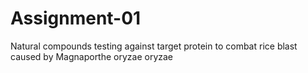 # Assignment-01
Natural compounds testing against target protein to combat rice blast caused by Magnaporthe oryzae oryzae
